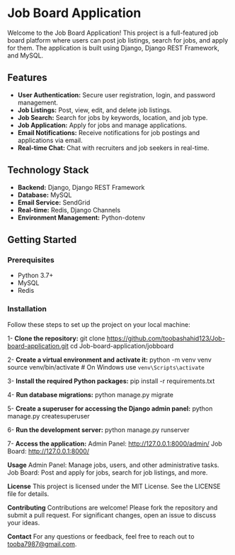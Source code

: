 # Job Board Application

Welcome to the Job Board Application! This project is a full-featured job board platform where users can post job listings, search for jobs, and apply for them. The application is built using Django, Django REST Framework, and MySQL.

## Features

- **User Authentication:** Secure user registration, login, and password management.
- **Job Listings:** Post, view, edit, and delete job listings.
- **Job Search:** Search for jobs by keywords, location, and job type.
- **Job Application:** Apply for jobs and manage applications.
- **Email Notifications:** Receive notifications for job postings and applications via email.
- **Real-time Chat:** Chat with recruiters and job seekers in real-time.

## Technology Stack

- **Backend:** Django, Django REST Framework
- **Database:** MySQL
- **Email Service:** SendGrid
- **Real-time:** Redis, Django Channels
- **Environment Management:** Python-dotenv

## Getting Started

### Prerequisites

- Python 3.7+
- MySQL
- Redis

### Installation

Follow these steps to set up the project on your local machine:

1- **Clone the repository:**
   git clone https://github.com/toobashahid123/Job-board-application.git
   cd Job-board-application/jobboard

2- **Create a virtual environment and activate it:**
   python -m venv venv
   source venv/bin/activate  # On Windows use `venv\Scripts\activate`

3- **Install the required Python packages:**
   pip install -r requirements.txt

4- **Run database migrations:**
   python manage.py migrate

5- **Create a superuser for accessing the Django admin panel:**
   python manage.py createsuperuser

6- **Run the development server:**
   python manage.py runserver

7- **Access the application:**
   Admin Panel: http://127.0.0.1:8000/admin/
   Job Board: http://127.0.0.1:8000/

**Usage**
Admin Panel: Manage jobs, users, and other administrative tasks.
Job Board: Post and apply for jobs, search for job listings, and more.

**License**
This project is licensed under the MIT License. See the LICENSE file for details.

**Contributing**
Contributions are welcome! Please fork the repository and submit a pull request. For significant changes, open an issue to discuss your ideas.

**Contact**
For any questions or feedback, feel free to reach out to tooba7987@gmail.com.
   

